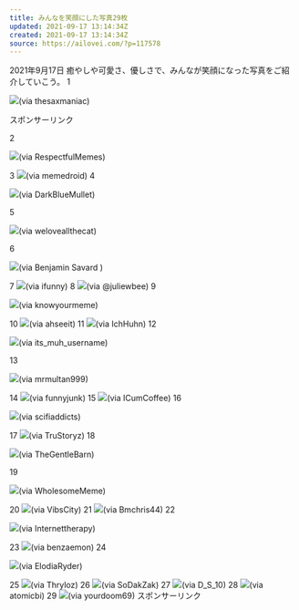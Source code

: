 ```yaml
---
title: みんなを笑顔にした写真29枚
updated: 2021-09-17 13:14:34Z
created: 2021-09-17 13:14:34Z
source: https://ailovei.com/?p=117578
---
```


2021年9月17日
癒やしや可愛さ、優しさで、みんなが笑顔になった写真をご紹介していこう。
1

![](https://ailovei.com/wp-content/uploads/2021/09/1_R-23.jpg)(via thesaxmaniac)

スポンサーリンク

2

![](https://ailovei.com/wp-content/uploads/2021/09/2_R-23.jpg)(via RespectfulMemes)

3
![](https://ailovei.com/wp-content/uploads/2021/09/3_R-23.jpg)(via memedroid)
4

![](https://ailovei.com/wp-content/uploads/2021/09/4_R-23.jpg)(via DarkBlueMullet)

5

![](https://ailovei.com/wp-content/uploads/2021/09/5_R-23.jpg)(via weloveallthecat)

6

![](https://ailovei.com/wp-content/uploads/2021/09/6_R-23.jpg)(via Benjamin Savard )

7
![](https://ailovei.com/wp-content/uploads/2021/09/7_R-23.jpg)(via ifunny)
8
![](https://ailovei.com/wp-content/uploads/2021/09/8_R-23.jpg)(via @juliewbee)
9

![](https://ailovei.com/wp-content/uploads/2021/09/9_R-23.jpg)(via knowyourmeme)

10
![](https://ailovei.com/wp-content/uploads/2021/09/10_R-23.jpg)(via ahseeit)
11
![](https://ailovei.com/wp-content/uploads/2021/09/11_R-23.jpg)(via IchHuhn)
12

![](https://ailovei.com/wp-content/uploads/2021/09/12_R-22.jpg)(via its_muh_username)

13

![](https://ailovei.com/wp-content/uploads/2021/09/13_R-22.jpg)(via mrmultan999)

14
![](https://ailovei.com/wp-content/uploads/2021/09/14_R-22.jpg)(via funnyjunk)
15
![](https://ailovei.com/wp-content/uploads/2021/09/15_R-22.jpg)(via ICumCoffee)
16

![](https://ailovei.com/wp-content/uploads/2021/09/16_R-22.jpg)(via scifiaddicts)

17
![](https://ailovei.com/wp-content/uploads/2021/09/17_R-21.jpg)(via TruStoryz)
18

![](https://ailovei.com/wp-content/uploads/2021/09/18_R-21.jpg)(via TheGentleBarn)

19

![](https://ailovei.com/wp-content/uploads/2021/09/19_R-21.jpg)(via WholesomeMeme)

20
![](https://ailovei.com/wp-content/uploads/2021/09/20_R-21.jpg)(via VibsCity)
21
![](https://ailovei.com/wp-content/uploads/2021/09/21_R-20.jpg)(via Bmchris44)
22

![](https://ailovei.com/wp-content/uploads/2021/09/22_R-20.jpg)(via Internettherapy)

23
![](https://ailovei.com/wp-content/uploads/2021/09/23_R-18.jpg)(via benzaemon)
24

![](https://ailovei.com/wp-content/uploads/2021/09/29_R-13.jpg)(via ElodiaRyder)

25
![](https://ailovei.com/wp-content/uploads/2021/09/25_R-17.jpg)(via Thryloz)
26
![](https://ailovei.com/wp-content/uploads/2021/09/26_R-16.jpg)(via SoDakZak)
27
![](https://ailovei.com/wp-content/uploads/2021/09/27_R-16.jpg)(via D_S_10)
28
![](https://ailovei.com/wp-content/uploads/2021/09/24_R-18.jpg)(via atomicbi)
29
![](https://ailovei.com/wp-content/uploads/2021/09/28_R-14.jpg)(via yourdoom69)
スポンサーリンク